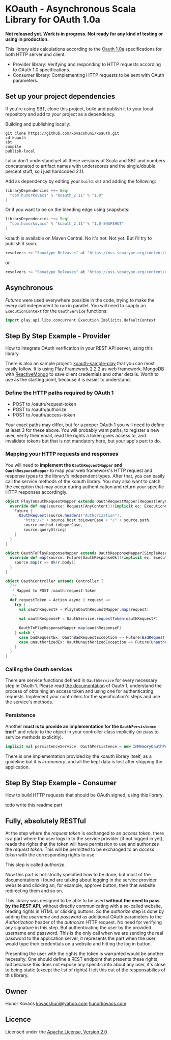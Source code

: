 # KOauth - Asynchronous Scala Library for OAuth 1.0a

**Not released yet. Work is in progress. Not ready for any kind of testing or using in production.**

This library aids calculations according to the [Oauth 1.0a](http://oauth.net/core/1.0a/)
specifications for both HTTP server and client.

* Provider library: Verifying and responding to HTTP requests according to OAuth 1.0 specifications.
* Consumer library: Complementing HTTP requests to be sent with OAuth parameters. 

## Set up your project dependencies

If you're using SBT, clone this project, build and publish it to your local repository and
add to your project as a dependency.

Building and publishing locally:

```
git clone https://github.com/kovacshuni/koauth.git
cd koauth
sbt
compile
publish-local
```

I also don't understand yet all these versions of Scala and SBT and numbers concatenated to
artifact names with underscores and the single/double percent stuff, so i just hardcoded 2.11.

Add as dependency by editing your `build.sbt` and adding the following:

```scala
libraryDependencies ++= Seq(
  "com.hunorkovacs" % "koauth_2.11" % "1.0"
)
```

Or if you want to be on the bleeding edge using snapshots:

```scala
libraryDependencies ++= Seq(
  "com.hunorkovacs" % "koauth_2.11" % "1.0-SNAPSHOT"
)
```

koauth is available on Maven Central. No it's not. Not yet. But i'll try to publish it soon.

```scala
resolvers += "Sonatype Releases" at "https://oss.sonatype.org/content/repositories/releases/"
```

or 

```scala
resolvers += "Sonatype Releases" at "https://oss.sonatype.org/content/repositories/snapshots/"
```

## Asynchronous

*Futures* were used everywhere possible in the code, trying to make the every call
independent to run in parallel. You will need to supply an `ExecutionContext` for
the `OauthService` functions:

```scala
import play.api.libs.concurrent.Execution.Implicits.defaultContext
```

## Step By Step Example - Provider

How to integrate OAuth verification in your REST API server, using this library.

There is also an sample project: [koauth-sample-play](https://github.com/kovacshuni/koauth-sample-play)
that you can most easily follow. It is using [Play Framework](http://www.playframework.com/) 2.2.2
as web framework, [MongoDB](http://www.mongodb.org/) with [ReactiveMongo](http://reactivemongo.org/)
to save client credentials and other details. Worth to use as the starting point, because it is
easier to understand.

### Define the HTTP paths required by OAuth 1

* POST to /oauth/request-token
* POST to /oauth/authorize
* POST to /oauth/access-token

Your exact paths may differ, but for a proper OAuth 1 you will need to define at least 3 for these above.
You will probably want paths, to register a new user, verify their email, read the rights a token gives
access to, and invalidate tokens but that is not mandatory here, but your app's part to do.

### Mapping your HTTP requests and responses

You will need to **implement the `OauthRequestMapper` and `OauthResponseMapper`** to map your web
framework's HTTP request and response types to the library's independent types.
After that, you can easily call the service methods of the koauth library.
You may also want to catch the exception that may occur during authentication and return your specific
HTTP responses accordingly.

```scala
object PlayToOauthRequestMapper extends OauthRequestMapper[Request[AnyContent]] {
  override def map(source: Request[AnyContent])(implicit ec: ExecutionContext): Future[OauthRequest] = {
    Future {
      OauthRequest(source.headers("Authorization"),
        "http://" + source.host.toLowerCase + "/" + source.path,
        source.method.toUpperCase,
        source.queryString)
    }
  }
}

object OauthToPlayResponseMapper extends OauthResponseMapper[SimpleResult] {
  override def map(source: Future[OauthResponseOk])(implicit ec: ExecutionContext): Future[SimpleResult] = {
    source.map(r => Ok(r.body))
  }
}

object OauthController extends Controller {
  /**
   * Mapped to POST /oauth/request-token
   */
  def requestToken = Action.async { request =>
    try {
      val oauthRequestF = PlayToOauthRequestMapper.map(request)

      val oauthResponseF = OauthService.requestToken(oauthRequestF)

      OauthToPlayResponseMapper.map(oauthResponseF)
    } catch {
      case badRequestEx: OauthBadRequestException => Future(BadRequest(badRequestEx.message))
      case unauthorizedEx: OauthUnauthorizedException => Future(Unauthorized(unauthorizedEx.message))
    }
  }
}
```

### Calling the Oauth services

There are service functions defined in `OauthService` for every necessary step in OAuth 1.
Please read [the documentation](http://oauth.net/core/1.0a/) of Oauth 1, understand the process
of obtaining an access token and using one for authenticating requests. Implement your controllers
for the specification's steps and use the service's methods.

### Persistence

Another **must is to provide an implementation for the `OauthPersistence` trait*** and relate to
the object in your controller class implicitly (or pass to service methods explicitly).

```scala
implicit val persistenceService: OauthPersistence = new InMemoryOauthPersistence()
```

There is one implementation provided by the koauth library itself, as a guideline 
but it is *in-memory*, and all the kept data is lost after stopping the application.

## Step By Step Example - Consumer

How to build HTTP requests that should be OAuth signed, using this library.

todo write this readme part

## Fully, absolutely RESTful

At the step where the *request token* is exchanged to an *access token*, there is a part where
the user logs in to the service provider (if not logged in yet), reads the rights that the token
will have permission to use and authorizes the *request token*. This will be permitted
to be exchanged to an *access token* with the corresponding rights to use.

This step is called *authorize*.

Now this part is not strictly specified how to be done, but most of the documentations I found
are talking about logging in the service provider website and clicking an, for example,
approve button, then that website redirecting them and so on.

This library was designed to be able to be used **without the need to pass by the REST API**,
without directly communicating with a so-called website, reading rights in HTML or clicking buttons.
So the *authorize* step is done by adding the *username* and *password* as
additional OAuth parameters to the *Authorization* header of the *authorize* HTTP request.
No need for verifying any signature in this step. But authenticating the user by the provided 
username and password. This is
the only call when we are sending the real password to the application server, it represents
the part when the user would type their credentials on a website and hitting the log in button.

Presenting the user with the rights the token is warranted would be another necessity. One should 
define a REST endpoint that presents these rights, but because this does not expose any
specific info about any user, it's close to being static (except the list of rights) I left this
out of the responsabilies of this library. 

## Owner

Hunor Kovács
kovacshuni@yahoo.com
[hunorkovacs.com](http://www.hunorkovacs.com)

## Licence

Licensed under the [Apache License, Version 2.0](http://www.apache.org/licenses/LICENSE-2.0) .
